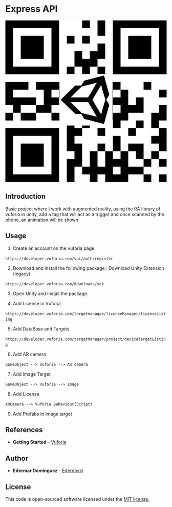 # Express API

![code](img/ra-code.jpg)

## Introduction

Basic project where I work with augmented reality, using the RA library of vuforia in unity, add a tag that will act as a trigger and once scanned by the phone, an animation will be shown.

## Usage

1) Create an account on the vuforia page

```https://developer.vuforia.com/vui/auth/register```

2) Download and install the following package : Download Unity Extension (legacy)

```https://developer.vuforia.com/downloads/sdk```

3) Open Unity and install the package.

4) Add License in Vuforia

```https://developer.vuforia.com/targetmanager/licenseManager/licenseListing```

5) Add DataBase and Targets 

```https://developer.vuforia.com/targetmanager/project/deviceTargetListing```

6) Add AR camera

```GameObject --> Vuforia --> AR camera```

7) Add Image Target 

```GameObject --> Vuforia --> Image```

8) Add License 

```ARCamera --> Vuforia Behaviour(Script)```

9) Add Prefabs in Image target 

## References

* **Getting Started** - [Vuforia](https://library.vuforia.com/articles/Training/getting-started-with-vuforia-in-unity.html)

## Author

* **Edermar Dominguez** - [Ederdoski](https://gitlab.com/Ederdoski/about)

## License

This code is open-sourced software licensed under the [MIT license.](https://opensource.org/licenses/MIT)
